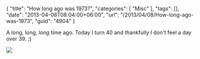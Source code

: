 {
	"title": "How long ago was 1973?",
	"categories": [
		"Misc"
	],
	"tags": [],
	"date": "2013-04-08T08:04:00+06:00",
	"url": "/2013/04/08/How-long-ago-was-1973",
	"guid": "4904"
}

A long, long, <i>long</i> time ago. Today I turn 40 and thankfully I don't feel a day over 39. ;)

<img src="http://static.raymondcamden.com/images/Ray1976.png" />